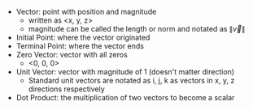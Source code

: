 - Vector: point with position and magnitude
	- written as <x, y, z>
	- magnitude can be called the length or norm and notated as $\|\overrightarrow{v}\|$
- Initial Point: where the vector originated
- Terminal Point: where the vector ends
- Zero Vector: vector with all zeros
	- <0, 0, 0>
- Unit Vector: vector with magnitude of 1 (doesn't matter direction)
	- Standard unit vectors are notated as i, j, k as vectors in x, y, z directions respectively
- Dot Product: the multiplication of two vectors to become a scalar